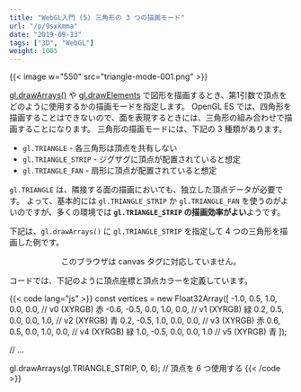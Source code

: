 ```yaml
---
title: "WebGL入門 (5) 三角形の 3 つの描画モード"
url: "/p/9sxkmma"
date: "2019-09-13"
tags: ["3D", "WebGL"]
weight: 1005
---
```


{{< image w="550" src="triangle-mode-001.png" >}}

[gl.drawArrays()](https://developer.mozilla.org/ja/docs/Web/API/WebGLRenderingContext/drawArrays) や [gl.drawElements](https://developer.mozilla.org/ja/docs/Web/API/WebGLRenderingContext/drawElements) で図形を描画するとき、第1引数で頂点をどのように使用するかの描画モードを指定します。
OpenGL ES では、四角形を描画することはできないので、面を表現するときには、三角形の組み合わせで描画することになります。
三角形の描画モードには、下記の 3 種類があります。

- `gl.TRIANGLE` - 各三角形は頂点を共有しない
- `gl.TRIANGLE_STRIP` - ジグザグに頂点が配置されていると想定
- `gl.TRIANGLE_FAN` - 扇形に頂点が配置されていると想定

`gl.TRIANGLE` は、隣接する面の描画においても、独立した頂点データが必要です。
よって、基本的には `gl.TRIANGLE_STRIP` か `gl.TRIANGLE_FAN` を使うのがよいのですが、多くの環境では **`gl.TRIANGLE_STRIP` の描画効率がよい**ようです。

下記は、`gl.drawArrays()` に `gl.TRIANGLE_STRIP` を指定して 4 つの三角形を描画した例です。

<center>
<canvas id="canvas-005" width="300" height="200">
このブラウザは canvas タグに対応していません。
</canvas>
</center>

コードでは、下記のように頂点座標と頂点カラーを定義しています。

{{< code lang="js" >}}
const vertices = new Float32Array([
  -1.0,  0.5, 1.0, 0.0, 0.0,  // v0 (XYRGB) 赤
  -0.6, -0.5, 0.0, 1.0, 0.0,  // v1 (XYRGB) 緑
   0.2,  0.5, 0.0, 0.0, 1.0,  // v2 (XYRGB) 青
   0.2, -0.5, 1.0, 0.0, 0.0,  // v3 (XYRGB) 赤
   0.6,  0.5, 0.0, 1.0, 0.0,  // v4 (XYRGB) 緑
   1.0, -0.5, 0.0, 0.0, 1.0   // v5 (XYRGB) 青
]);

// ...

gl.drawArrays(gl.TRIANGLE_STRIP, 0, 6);  // 頂点を 6 つ使用する
{{< /code >}}


<script id="vs-005" type="x-shader/x-vertex">
attribute vec4 a_Position;  // 入力（XY座標）
attribute vec4 a_Color;     // 入力（RGAカラー）
varying vec4 v_Color;       // 出力（RGAカラー）

void main() {
  gl_Position = a_Position;
  v_Color = a_Color;
}
</script>

<script id="fs-005" type="x-shader/x-fragment">
precision mediump float;
varying vec4 v_Color;

void main() {
  gl_FragColor = v_Color;
}
</script>

<script type="module">
import { initGL } from '/assets/js/webgl_util.js';

window.addEventListener('load', function() {
  const gl = initGL('canvas-005', 'vs-005', 'fs-005');

  const vertices = new Float32Array([
    -1.0,  0.5, 1.0, 0.0, 0.0,  // v0 (XYRGB) 赤
    -0.6, -0.5, 0.0, 1.0, 0.0,  // v1 (XYRGB) 緑
     0.2,  0.5, 0.0, 0.0, 1.0,  // v2 (XYRGB) 青
     0.2, -0.5, 1.0, 0.0, 0.0,  // v3 (XYRGB) 赤
     0.6,  0.5, 0.0, 1.0, 0.0,  // v4 (XYRGB) 緑
     1.0, -0.5, 0.0, 0.0, 1.0   // v5 (XYRGB) 青
  ]);
  const ELEM_BYTES = vertices.BYTES_PER_ELEMENT;  // = 4

  const vertexBuffer = gl.createBuffer();
  if (!vertexBuffer) {
    throw Error('Failed to create the buffer object.');
  }
  gl.bindBuffer(gl.ARRAY_BUFFER, vertexBuffer);
  gl.bufferData(gl.ARRAY_BUFFER, vertices, gl.STATIC_DRAW);

  // 頂点座標の attribute 変数を設定
  const a_Position = gl.getAttribLocation(gl.program, 'a_Position');
  gl.vertexAttribPointer(a_Position, 2, gl.FLOAT, false, ELEM_BYTES * 5, 0);
  gl.enableVertexAttribArray(a_Position);

  // 頂点カラーの attribute 変数を設定
  const a_Color = gl.getAttribLocation(gl.program, 'a_Color');
  gl.vertexAttribPointer(a_Color, 3, gl.FLOAT, false, ELEM_BYTES * 5, ELEM_BYTES * 2);
  gl.enableVertexAttribArray(a_Color);

  gl.clearColor(0, 0, 0.5, 1.0);
  gl.clear(gl.COLOR_BUFFER_BIT);
  gl.drawArrays(gl.TRIANGLE_STRIP, 0, 6);
});
</script>

